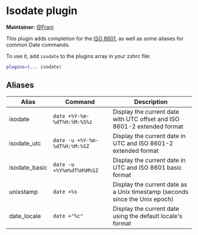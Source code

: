 # Isodate plugin

**Maintainer:** [@Frani](https://github.com/frani)

This plugin adds completion for the [ISO 8601](https://en.wikipedia.org/wiki/ISO_8601), as well as some aliases for
common Date commands.

To use it, add `isodate` to the plugins array in your zshrc file:

```zsh
plugins=(... isodate)
```

## Aliases

| Alias         | Command                              | Description                                                                |
|---------------|--------------------------------------|----------------------------------------------------------------------------|
| isodate       | `date +%Y-%m-%dT%H:%M:%S%z`          | Display the current date with UTC offset and ISO 8601-2 extended format    |
| isodate_utc   | `date -u +%Y-%m-%dT%H:%M:%SZ`        | Display the current date in UTC and ISO 8601-2 extended format             |
| isodate_basic | `date -u +%Y%m%dT%H%M%SZ`            | Display the current date in UTC and ISO 8601 basic format                  |
| unixstamp     | `date +%s`                           | Display the current date as a Unix timestamp (seconds since the Unix epoch)|
| date_locale   | `date +"%c"`                         | Display the current date using the default locale's format                 |
